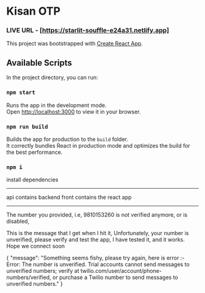 # Kisan OTP 
  ### LIVE URL - [https://starlit-souffle-e24a31.netlify.app]


This project was bootstrapped with [Create React App](https://github.com/facebook/create-react-app).

## Available Scripts

In the project directory, you can run:

### `npm start`
Runs the app in the development mode.\
Open [http://localhost:3000](http://localhost:3000) to view it in your browser.
### `npm run build`
Builds the app for production to the `build` folder.\
It correctly bundles React in production mode and optimizes the build for the best performance.

### `npm i`
install dependencies

---------------------------------------------------------------------------

api contains backend
front contains the react app 

---------------------------------------------------------------------------

The number you provided, i.e, 9810153260 is not verified anymore, or is disabled,

This is the message that I get when I hit it, Unfortunately, your number is unverified, please verify and test the app, I have tested it, and it works. Hope we connect soon

{
	"message": "Something seems fishy, please try again, here is error :- Error: The number  is unverified. Trial accounts cannot send messages to unverified numbers; verify  at twilio.com/user/account/phone-numbers/verified, or purchase a Twilio number to send messages to unverified numbers."
}
  
